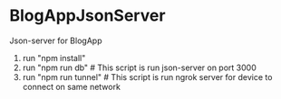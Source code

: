 # BlogAppJsonServer
Json-server for BlogApp

1. run "npm install"
2. run "npm run db" # This script is run json-server on port 3000
3. run "npm run tunnel" # This script is run ngrok server for device to connect on same network
